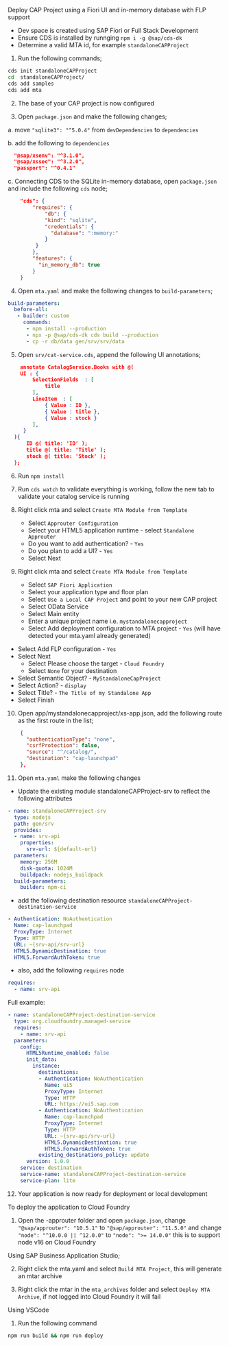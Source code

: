 Deploy CAP Project using a Fiori UI and in-memory database with FLP support

- Dev space is created using SAP Fiori or Full Stack Development
- Ensure CDS is installed by runnging `npm i -g @sap/cds-dk`
- Determine a valid MTA id, for example `standaloneCAPProject`

1. Run the following commands;
```bash
cds init standaloneCAPProject
cd  standaloneCAPProject/
cds add samples
cds add mta
```

2. The base of your CAP project is now configured

3. Open `package.json` and make the following changes;

a. move `"sqlite3": "^5.0.4"` from `devDependencies` to `dependencies`

b. add the following to `dependencies`
```JSON
  "@sap/xsenv": "^3.1.0",
  "@sap/xssec": "^3.2.0",
  "passport": "^0.4.1"
```

c. Connecting CDS to the SQLite in-memory database, open `package.json` and include the following `cds` node;
```JSON
    "cds": {
        "requires": {
            "db": {
            "kind": "sqlite",
            "credentials": {
              "database": ":memory:"
            }
         }
        },
        "features": {
          "in_memory_db": true
        }
    }    
```

4. Open `mta.yaml` and make the following changes to `build-parameters`;
```YAML
build-parameters:
  before-all:
   - builder: custom
     commands:
      - npm install --production
      - npx -p @sap/cds-dk cds build --production
      - cp -r db/data gen/srv/srv/data
```

5. Open `srv/cat-service.cds`, append the following UI annotations;
```JSON
	annotate CatalogService.Books with @(
    UI : { 
        SelectionFields  : [
            title
        ],
        LineItem  : [
            { Value : ID },
            { Value : title }, 
            { Value : stock }                                   
        ],
     }
  ){
      ID @( title: 'ID' );    
      title @( title: 'Title' );
      stock @( title: 'Stock' );
  };
```

6. Run `npm install`

7. Run `cds watch` to validate everything is working, follow the new tab to validate your catalog service is running

8. Right click mta and select `Create MTA Module from Template`
	- Select `Approuter Configuration`
	- Select your HTML5 application runtime - select `Standalone Approuter`
	- Do you want to add authentication? - `Yes`
	- Do you plan to add a UI? - `Yes`
	- Select Next

9. Right click mta and select `Create MTA Module from Template`
	- Select `SAP Fiori Application`
	- Select your application type and floor plan
	- Select `Use a Local CAP Project` and point to your new CAP project
	- Select OData Service
	- Select Main entity
	- Enter a unique project name i.e. `mystandalonecapproject`
	- Select Add deployment configuration to MTA project - `Yes` (will have detected your mta.yaml already generated)
  - Select Add FLP configuration - `Yes`
  - Select Next
	- Select Please choose the target - `Cloud Foundry`
	- Select `None` for your destination
  - Select Semantic Object? - `MyStandaloneCapProject`
  - Select Action? - `display`
  - Select Title? - `The Title of my Standalone App`
  - Select Finish

10. Open app/mystandalonecapproject/xs-app.json, add the following route as the first route in the list;
```JSON	
    {
      "authenticationType": "none",
      "csrfProtection": false,
      "source": "^/catalog/",
      "destination": "cap-launchpad"
    },	
```

11. Open `mta.yaml` make the following changes

- Update the existing module standaloneCAPProject-srv to reflect the following attributes

```YAML
- name: standaloneCAPProject-srv
  type: nodejs
  path: gen/srv
  provides:
  - name: srv-api
    properties:
      srv-url: ${default-url}
  parameters:
    memory: 256M
    disk-quota: 1024M
    buildpack: nodejs_buildpack
  build-parameters:
    builder: npm-ci
```   		
	
- add the following destination resource `standaloneCAPProject-destination-service`

```YAML
- Authentication: NoAuthentication
  Name: cap-launchpad
  ProxyType: Internet
  Type: HTTP
  URL: ~{srv-api/srv-url}
  HTML5.DynamicDestination: true
  HTML5.ForwardAuthToken: true
```

- also, add the following `requires` node

```YAML
requires:
  - name: srv-api 
```

Full example:
```YAML
- name: standaloneCAPProject-destination-service
  type: org.cloudfoundry.managed-service
  requires:
    - name: srv-api
  parameters:
    config:
      HTML5Runtime_enabled: false
      init_data:
        instance:
          destinations:
          - Authentication: NoAuthentication
            Name: ui5
            ProxyType: Internet
            Type: HTTP
            URL: https://ui5.sap.com
          - Authentication: NoAuthentication
            Name: cap-launchpad
            ProxyType: Internet
            Type: HTTP
            URL: ~{srv-api/srv-url}
            HTML5.DynamicDestination: true
            HTML5.ForwardAuthToken: true  
          existing_destinations_policy: update
      version: 1.0.0
    service: destination
    service-name: standaloneCAPProject-destination-service
    service-plan: lite
```

12. Your application is now ready for deployment or local development    

To deploy the application to Cloud Foundry

1. Open the <mta-id>-approuter folder and open `package.json`, change `"@sap/approuter": "10.5.1"` to `"@sap/approuter": "11.5.0"` and change `"node": "^10.0.0 || ^12.0.0"` to `"node": ">= 14.0.0"` this is to support node v16 on Cloud Foundry

Using SAP Business Application Studio;

2. Right click the mta.yaml and select `Build MTA Project`, this will generate an mtar archive

3. Right click the mtar in the `mta_archives` folder and select `Deploy MTA Archive`, if not logged into Cloud Foundry it will fail

Using VSCode

1. Run the following command
```BASH
npm run build && npm run deploy
```